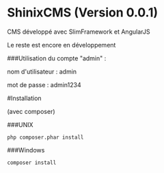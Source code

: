 # ShinixCMS (Version 0.0.1)
CMS développé avec SlimFramework et AngularJS

Le reste est encore en développement


###Utilisation du compte "admin" :

nom d'utilisateur : admin

mot de passe : admin1234


#Installation

(avec composer)

###UNIX
```
php composer.phar install
```

###Windows
```
composer install
```
